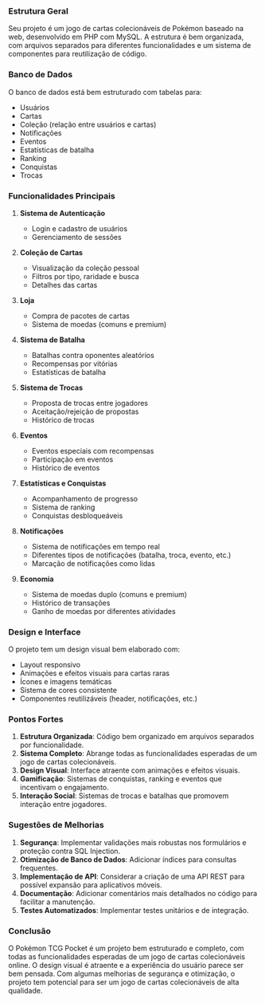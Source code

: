 ### Estrutura Geral
Seu projeto é um jogo de cartas colecionáveis de Pokémon baseado na web, desenvolvido em PHP com MySQL. A estrutura é bem organizada, com arquivos separados para diferentes funcionalidades e um sistema de componentes para reutilização de código.

### Banco de Dados
O banco de dados está bem estruturado com tabelas para:
- Usuários
- Cartas
- Coleção (relação entre usuários e cartas)
- Notificações
- Eventos
- Estatísticas de batalha
- Ranking
- Conquistas
- Trocas

### Funcionalidades Principais

1. **Sistema de Autenticação**
   - Login e cadastro de usuários
   - Gerenciamento de sessões

2. **Coleção de Cartas**
   - Visualização da coleção pessoal
   - Filtros por tipo, raridade e busca
   - Detalhes das cartas

3. **Loja**
   - Compra de pacotes de cartas
   - Sistema de moedas (comuns e premium)

4. **Sistema de Batalha**
   - Batalhas contra oponentes aleatórios
   - Recompensas por vitórias
   - Estatísticas de batalha

5. **Sistema de Trocas**
   - Proposta de trocas entre jogadores
   - Aceitação/rejeição de propostas
   - Histórico de trocas

6. **Eventos**
   - Eventos especiais com recompensas
   - Participação em eventos
   - Histórico de eventos

7. **Estatísticas e Conquistas**
   - Acompanhamento de progresso
   - Sistema de ranking
   - Conquistas desbloqueáveis

8. **Notificações**
   - Sistema de notificações em tempo real
   - Diferentes tipos de notificações (batalha, troca, evento, etc.)
   - Marcação de notificações como lidas

9. **Economia**
   - Sistema de moedas duplo (comuns e premium)
   - Histórico de transações
   - Ganho de moedas por diferentes atividades

### Design e Interface
O projeto tem um design visual bem elaborado com:
- Layout responsivo
- Animações e efeitos visuais para cartas raras
- Ícones e imagens temáticas
- Sistema de cores consistente
- Componentes reutilizáveis (header, notificações, etc.)

### Pontos Fortes
1. **Estrutura Organizada**: Código bem organizado em arquivos separados por funcionalidade.
2. **Sistema Completo**: Abrange todas as funcionalidades esperadas de um jogo de cartas colecionáveis.
3. **Design Visual**: Interface atraente com animações e efeitos visuais.
4. **Gamificação**: Sistemas de conquistas, ranking e eventos que incentivam o engajamento.
5. **Interação Social**: Sistemas de trocas e batalhas que promovem interação entre jogadores.

### Sugestões de Melhorias
1. **Segurança**: Implementar validações mais robustas nos formulários e proteção contra SQL Injection.
2. **Otimização de Banco de Dados**: Adicionar índices para consultas frequentes.
3. **Implementação de API**: Considerar a criação de uma API REST para possível expansão para aplicativos móveis.
4. **Documentação**: Adicionar comentários mais detalhados no código para facilitar a manutenção.
5. **Testes Automatizados**: Implementar testes unitários e de integração.

### Conclusão
O Pokémon TCG Pocket é um projeto bem estruturado e completo, com todas as funcionalidades esperadas de um jogo de cartas colecionáveis online. O design visual é atraente e a experiência do usuário parece ser bem pensada. Com algumas melhorias de segurança e otimização, o projeto tem potencial para ser um jogo de cartas colecionáveis de alta qualidade.
